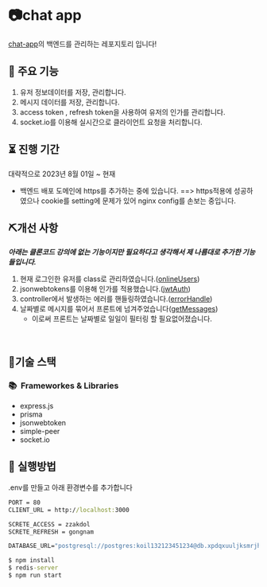 # 📷chat app

[chat-app](https://github.com/YeonghunKO/chat-app-client/tree/main)의 백엔드를 관리하는 레포지토리 입니다!

## 📢 주요 기능
1. 유저 정보데이터를 저장, 관리합니다.
2. 메시지 데이터를 저장, 관리합니다.
3. access token , refresh token을 사용하여 유저의 인가를 관리합니다.
4. socket.io를 이용해 실시간으로 클라이언트 요청을 처리합니다.

## ⏳ 진행 기간
대략적으로 2023년 8월 01일 ~ 현재
 - 백엔드 배포 도메인에 https를 추가하는 중에 있습니다. ==> https적용에 성공하였으나 cookie를 setting에 문제가 있어 nginx config를 손보는 중입니다.


## ⛏개선 사항
_**아래는 클론코드 강의에 없는 기능이지만 필요하다고 생각해서 제 나름대로 추가한 기능들입니다.**_

1. 현재 로그인한 유저를 class로 관리하였습니다.([onlineUsers](https://github.com/YeonghunKO/chat-app-server/blob/master/utils/onlineUser.ts))
2. jsonwebtokens를 이용해 인가를 적용했습니다.([jwtAuth](https://github.com/YeonghunKO/chat-app-server/blob/master/middleware/jwtAuth.ts))
3. controller에서 발생하는 에러를 핸들링하였습니다.([errorHandle](https://github.com/YeonghunKO/chat-app-server/blob/master/utils/errorHandle.ts))
4. 날짜별로 메시지를 묶어서 프론트에 넘겨주었습니다([getMessages](https://github.com/YeonghunKO/chat-app-server/blob/master/controller/MessageController.ts))
   - 이로써 프론트는 날짜별로 일일이 필터링 할 필요없어졌습니다.    

<br>

## 🤖기술 스택

### 📚&nbsp;&nbsp;Frameworkes & Libraries

- express.js
- prisma
- jsonwebtoken
- simple-peer
- socket.io

## 🔑 실행방법

.env를 만들고 아래 환경변수를 추가합니다

```cmd
PORT = 80
CLIENT_URL = http://localhost:3000

SCRETE_ACCESS = zzakdol
SCRETE_REFRESH = gongnam

DATABASE_URL="postgresql://postgres:koil132123451234@db.xpdqxuuljksmrjhubmtn.supabase.co:5432/postgres"
```


```cmd
$ npm install
$ redis-server
$ npm run start
```
